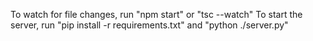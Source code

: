 To watch for file changes, run "npm start" or "tsc --watch"
To start the server, run "pip install -r requirements.txt" and "python ./server.py"
